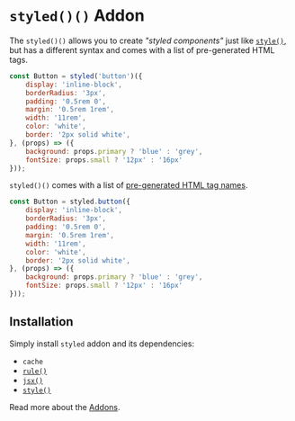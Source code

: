 # `styled()()` Addon

The `styled()()` allows you to create *"styled components"* just like
[`style()`](./style.md), but has a different syntax and comes with a list of
pre-generated HTML tags.

```jsx
const Button = styled('button')({
    display: 'inline-block',
    borderRadius: '3px',
    padding: '0.5rem 0',
    margin: '0.5rem 1rem',
    width: '11rem',
    color: 'white',
    border: '2px solid white',
}, (props) => ({
    background: props.primary ? 'blue' : 'grey',
    fontSize: props.small ? '12px' : '16px'
}));
```

`styled()()` comes with a list of [pre-generated HTML tag names](../addon/styled.js).

```jsx
const Button = styled.button({
    display: 'inline-block',
    borderRadius: '3px',
    padding: '0.5rem 0',
    margin: '0.5rem 1rem',
    width: '11rem',
    color: 'white',
    border: '2px solid white',
}, (props) => ({
    background: props.primary ? 'blue' : 'grey',
    fontSize: props.small ? '12px' : '16px'
}));
```


## Installation

Simply install `styled` addon and its dependencies:

- `cache`
- [`rule()`](./rule.md)
- [`jsx()`](./jsx.md)
- [`style()`](./style.md)

Read more about the [Addons](./Addons.md).
